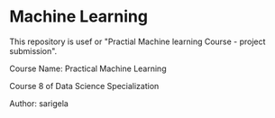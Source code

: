 Machine Learning
===============

This repository is usef or "Practial Machine learning Course - project submission".

Course Name: Practical Machine Learning

Course 8 of Data Science Specialization

Author: sarigela

